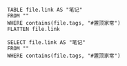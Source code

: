 
```dataview
TABLE file.link AS "笔记"
FROM ""
WHERE contains(file.tags, "#置顶家常")
FLATTEN file.link
```


```dataview
SELECT file.link AS "笔记"
FROM ""
WHERE contains(file.tags, "#置顶家常")
